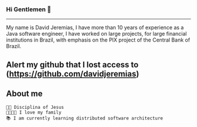 ### Hi Gentlemen 👋
______________________________________________________________________________________

My name is David Jeremias, I have more than 10 years of experience as a Java software engineer, I have worked on large projects, for large financial institutions in Brazil, with emphasis on the PIX project of the Central Bank of Brazil.

## Alert my github that I lost access to (https://github.com/davidjeremias)

## About me

    🙌🏻 Disciplina of Jesus
    👨‍👩‍👧‍👦 I love my family
    📚 I am currently learning distributed software architecture

